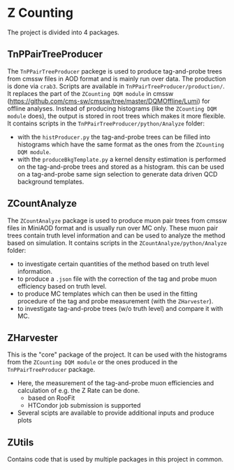 Z Counting
==========
The project is divided into 4 packages.

TnPPairTreeProducer
----------------------
The `TnPPairTreeProducer` packege is used to produce tag-and-probe trees from cmssw files in AOD format and is mainly run over data.
The production is done via `crab3`. Scripts are available in `TnPPairTreeProducer/production/`.
It replaces the part of the `ZCounting DQM module` in cmssw (https://github.com/cms-sw/cmssw/tree/master/DQMOffline/Lumi) for offline analyses.
Instead of producing histograms (like the `ZCounting DQM module` does), the output is stored in root trees which makes it more flexible.
It contains scripts in the `TnPPairTreeProducer/python/Analyze` folder:
* with the `histProducer.py` the tag-and-probe trees can be filled into histograms which have the same format as the ones from the `ZCounting DQM module`.
* with the `produceBkgTemplate.py` a kernel density estimation is performed on the tag-and-probe trees and stored as a histogram.
this can be used on a tag-and-probe same sign selection to generate data driven QCD background templates.

ZCountAnalyze
----------------
The `ZCountAnalyze` package is used to produce muon pair trees from cmssw files in MiniAOD format
and is usually run over MC only.
These muon pair trees contain truth level information and can be used to analyze the method based on simulation.
It contains scripts in the `ZCountAnalyze/python/Analyze` folder:
* to investigate certain quantities of the method based on truth level information.
* to produce a `.json` file with the correction of the tag and probe muon efficiency based on truth level.
* to produce MC templates which can then be used in the fitting procedure of the tag and probe measurement (with the `ZHarvester`).
* to investigate tag-and-probe trees (w/o truth level) and compare it with MC.

ZHarvester
-------------
This is the "core" package of the project. 
It can be used with the histograms from the `ZCounting DQM module` or the ones produced in the `TnPPairTreeProducer` package.
* Here, the measurement of the tag-and-probe muon efficiencies and calculation of e.g. the Z Rate can be done.
    * based on RooFit
    * HTCondor job submission is supported
* Several scipts are available to provide additional inputs and produce plots

ZUtils
-------------
Contains code that is used by multiple packages in this project in common.
